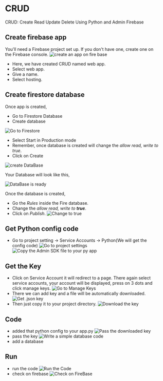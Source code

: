 # CRUD
CRUD: Create Read Update Delete Using Python and Admin Firebase

## Create firebase app
You'll need a Firebase project set up. If you don't have one, create one on the Firebase console.
<img src="https://github.com/iamrajharshit/firebaseCRUD/blob/main/img/create%20an%20app.png" title="create an app on fire base" alt="create an app on fire base" />&nbsp; 

- Here, we have created CRUD named web app.
- Select web app.
- Give a name.
- Select hosting. 

## Create firestore database
Once app is created,
- Go to Firestore Database
- Create database

<img src="https://github.com/iamrajharshit/firebaseCRUD/blob/main/img/Firestore%20create%20db.png" title="Go to Firestore" alt="Go to Firestore" />&nbsp; 

- Select Start in Production mode
- Remember, once database is created will change the *allow read, write to true*.
- Click on Create

<img src="https://github.com/iamrajharshit/firebaseCRUD/blob/main/img/creating%20db.png" title="create DataBase" alt="create DataBase" />&nbsp;

Your Database will look like this,

<img src="https://github.com/iamrajharshit/firebaseCRUD/blob/main/img/database%20is%20ready.png" title="DataBase is ready" alt="DataBase is ready" />&nbsp;

Once the database is created,
- Go the _Rules_ inside the Fire database.
- Change the *allow read, write to __true__*.
- Click on _Publish_.
<img src="https://github.com/iamrajharshit/firebaseCRUD/blob/main/img/change%20to%20true.png" title="Change to true" alt="Change to true" />&nbsp;

## Get Python config code
- Go to project setting -> Service Accounts -> Python(We will get the config code)
<img src="https://github.com/iamrajharshit/firebaseCRUD/blob/main/img/project%20setting.png" title="Go to project settings" alt="Go to project settings" />&nbsp;
<img src="https://github.com/iamrajharshit/firebaseCRUD/blob/main/img/copy%20the%20admin%20sdk%20code.png" title="Copy the Admin SDK file to your py app" alt="Copy the Admin SDK file to your py app" />&nbsp;


## Get the Key
- Click on Service Account it will redirect to a page. There again select service accounts, your account will be displayed, press on 3 dots and click manage keys.
<img src="https://github.com/iamrajharshit/firebaseCRUD/blob/main/img/manage%20keys.png" title="Go to Manage Keys" alt="Go to Manage Keys" />&nbsp;
- There we can add key and a file will be automatically downloaded.
<img src="https://github.com/iamrajharshit/firebaseCRUD/blob/main/img/get%20json%20key.png" title="Get .json key" alt="Get .json key" />&nbsp;
- Then just copy it to your project directory.
<img src="https://github.com/iamrajharshit/firebaseCRUD/blob/main/img/downloaded%20key.png" title="Download the key" alt="Download the key" />&nbsp;

## Code
- added that python config to your app.py
<img src="https://github.com/iamrajharshit/firebaseCRUD/blob/main/img/pass%20to%20code%20.png" title="Pass the downloaded key" alt="Pass the downloaded key" />&nbsp;
- pass the key
<img src="https://github.com/iamrajharshit/firebaseCRUD/blob/main/img/database%20code.png" title="Write a simple database code" alt="Write a simple database code" />&nbsp;
- add a database

## Run
- run the code
<img src="https://github.com/iamrajharshit/firebaseCRUD/blob/main/img/run%20the%20code%20.png" title="Run the code" alt="Run the Code" />&nbsp;
- check on firebase
<img src="https://github.com/iamrajharshit/firebaseCRUD/blob/main/img/stored%20in%20firebase.png" title="Check on FireBase" alt="Check on FireBase" />&nbsp;
